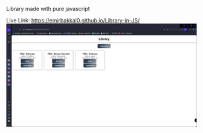 
Library made with pure javascript

Live Link: https://emirbakkal0.github.io/Library-in-JS/
![img.png](img.png)
